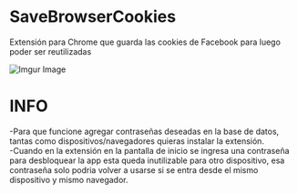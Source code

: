 # SaveBrowserCookies
Extensión para Chrome que guarda las cookies de Facebook para luego poder ser reutilizadas


![Imgur Image](https://i.postimg.cc/WNL52b8N/1.png)


 # INFO #
-Para que funcione agregar contraseñas deseadas en la base de datos, tantas como dispositivos/navegadores quieras instalar la extensión.<br>
-Cuando en la extensión en la pantalla de inicio se ingresa una contraseña para desbloquear la app  esta queda inutilizable para otro dispositivo, esa contraseña solo podria volver a usarse si se entra desde el mismo dispositivo y mismo navegador.
